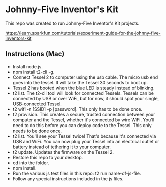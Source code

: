 # Johnny-Five Inventor's Kit

This repo was created to run Johnny-Five Inventor's Kit projects.  

https://learn.sparkfun.com/tutorials/experiment-guide-for-the-johnny-five-inventors-kit  

## Instructions (Mac)

- Install node.js.
- npm install t2-cli -g.
- Connect Tessel 2 to computer using the usb cable. The micro usb end goes into the tessel. It will take the Tessel 30 seconds to boot up.
- Tessel 2 has booted when the blue LED is steady instead of blinking.
- t2 list. The t2-cli tool will look for connected Tessels. Tessels can be connected by USB or over WiFi, but for now, it should spot your single, USB-connected Tessel.
- t2 wifi -n [SSID] -p [password]. This only has to be done once.
- t2 provision. This creates a secure, trusted connection between your computer and the Tessel, whether it's connected by wire WiFi. You'll need to do this before you can deploy code to the Tessel. This only needs to be done once.
- t2 list. You'll see your Tessel twice! That's because it's connected via USB and WiFi. You can now plug your Tessel into an electrical outlet or battery instead of tethering it to your computer.
- t2 update. Updates the firmware on the Tessel 2.
- Restore this repo to your desktop.
- cd into the folder.
- npm install.
- Run the various js test files in this repo: t2 run name-of-js-file.
- Follow any special instructions included in the js files.